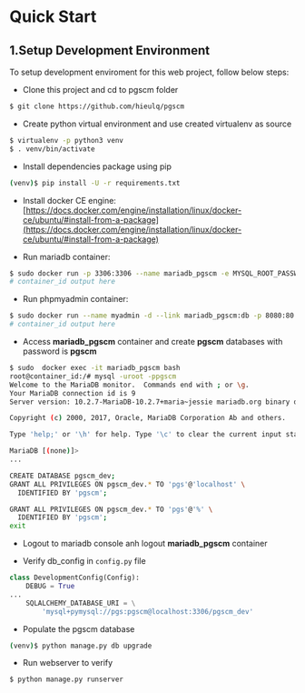 # Quick Start

## 1.Setup Development Environment

To setup development enviroment for this web project, follow below steps:

- Clone this project and cd to pgscm folder

```bash
$ git clone https://github.com/hieulq/pgscm
```

- Create python virtual environment and use created virtualenv as source

```bash
$ virtualenv -p python3 venv
$ . venv/bin/activate
```

- Install dependencies package using pip

```bash
(venv)$ pip install -U -r requirements.txt 

```

- Install docker CE engine: [https://docs.docker.com/engine/installation/linux/docker-ce/ubuntu/#install-from-a-package](https://docs.docker.com/engine/installation/linux/docker-ce/ubuntu/#install-from-a-package)

- Run mariadb container:

```bash
$ sudo docker run -p 3306:3306 --name mariadb_pgscm -e MYSQL_ROOT_PASSWORD=pgscm -d mariadb
# container_id output here
```

- Run phpmyadmin container:

```bash
$ sudo docker run --name myadmin -d --link mariadb_pgscm:db -p 8080:80 phpmyadmin/phpmyadmin
# container_id output here
```

- Access **mariadb_pgscm** container and create **pgscm** databases with password is **pgscm**

```bash
$ sudo  docker exec -it mariadb_pgscm bash
root@container_id:/# mysql -uroot -ppgscm
Welcome to the MariaDB monitor.  Commands end with ; or \g.
Your MariaDB connection id is 9
Server version: 10.2.7-MariaDB-10.2.7+maria~jessie mariadb.org binary distribution

Copyright (c) 2000, 2017, Oracle, MariaDB Corporation Ab and others.

Type 'help;' or '\h' for help. Type '\c' to clear the current input statement.

MariaDB [(none)]> 
...

CREATE DATABASE pgscm_dev;
GRANT ALL PRIVILEGES ON pgscm_dev.* TO 'pgs'@'localhost' \
  IDENTIFIED BY 'pgscm';

GRANT ALL PRIVILEGES ON pgscm_dev.* TO 'pgs'@'%' \
  IDENTIFIED BY 'pgscm';
exit

```

- Logout to mariadb console anh logout **mariadb_pgscm** container 

- Verify db_config in ```config.py``` file

```py
class DevelopmentConfig(Config):
    DEBUG = True
...
    SQLALCHEMY_DATABASE_URI = \
        'mysql+pymysql://pgs:pgscm@localhost:3306/pgscm_dev'
```

- Populate the pgscm database

```bash
(venv)$ python manage.py db upgrade
```

- Run webserver to verify

```bash
$ python manage.py runserver
```